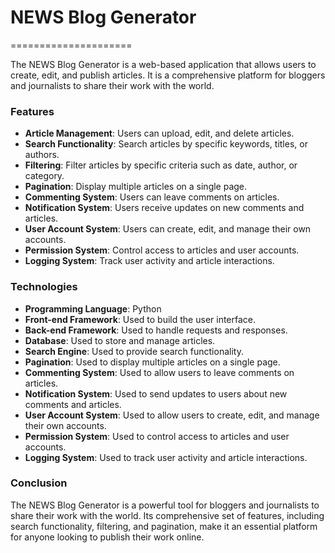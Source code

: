 # NEWS Blog Generator
=====================

The NEWS Blog Generator is a web-based application that allows users to create, edit, and publish articles. It is a comprehensive platform for bloggers and journalists to share their work with the world.

### Features

* **Article Management**: Users can upload, edit, and delete articles.
* **Search Functionality**: Search articles by specific keywords, titles, or authors.
* **Filtering**: Filter articles by specific criteria such as date, author, or category.
* **Pagination**: Display multiple articles on a single page.
* **Commenting System**: Users can leave comments on articles.
* **Notification System**: Users receive updates on new comments and articles.
* **User Account System**: Users can create, edit, and manage their own accounts.
* **Permission System**: Control access to articles and user accounts.
* **Logging System**: Track user activity and article interactions.

### Technologies

* **Programming Language**: Python
* **Front-end Framework**: Used to build the user interface.
* **Back-end Framework**: Used to handle requests and responses.
* **Database**: Used to store and manage articles.
* **Search Engine**: Used to provide search functionality.
* **Pagination**: Used to display multiple articles on a single page.
* **Commenting System**: Used to allow users to leave comments on articles.
* **Notification System**: Used to send updates to users about new comments and articles.
* **User Account System**: Used to allow users to create, edit, and manage their own accounts.
* **Permission System**: Used to control access to articles and user accounts.
* **Logging System**: Used to track user activity and article interactions.

### Conclusion

The NEWS Blog Generator is a powerful tool for bloggers and journalists to share their work with the world. Its comprehensive set of features, including search functionality, filtering, and pagination, make it an essential platform for anyone looking to publish their work online.